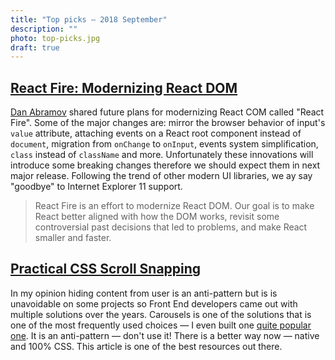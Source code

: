 ```yaml
---
title: "Top picks — 2018 September"
description: ""
photo: top-picks.jpg
draft: true
---
```


## [React Fire: Modernizing React DOM](https://github.com/facebook/react/issues/13525)

[Dan Abramov](https://twitter.com/dan_abramov) shared future plans for modernizing React COM called "React Fire". Some of the major changes are: mirror the browser behavior of input's `value` attribute, attaching events on a React root component instead of `document`, migration from `onChange` to `onInput`, events system simplification, `class` instead of `className` and more. Unfortunately these innovations will introduce some breaking changes therefore we should expect them in next major release. Following the trend of other modern UI libraries, we ay say "goodbye" to Internet Explorer 11 support. 

> React Fire is an effort to modernize React DOM. Our goal is to make React better aligned with how the DOM works, revisit some controversial past decisions that led to problems, and make React smaller and faster.

## [Practical CSS Scroll Snapping](https://css-tricks.com/practical-css-scroll-snapping/)

In my opinion hiding content from user is an anti-pattern but is is unavoidable on some projects so Front End developers came out with multiple solutions over the years. Carousels is one of the solutions that is one of the most frequently used choices — I even built one [quite popular one](https://pawelgrzybek.github.io/siema/). It is an anti-pattern — don't use it! There is a better way now — native and 100% CSS. This article is one of the best resources out there.

